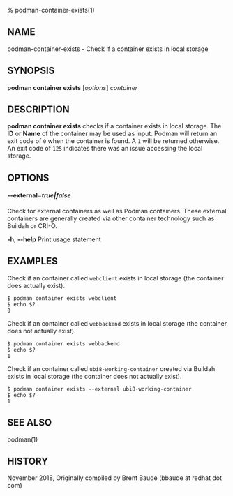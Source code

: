 % podman-container-exists(1)

## NAME
podman-container-exists - Check if a container exists in local storage

## SYNOPSIS
**podman container exists** [*options*] *container*

## DESCRIPTION
**podman container exists** checks if a container exists in local storage. The **ID** or **Name**
of the container may be used as input.  Podman will return an exit code
of `0` when the container is found.  A `1` will be returned otherwise. An exit code of `125` indicates there
was an issue accessing the local storage.

## OPTIONS

#### **\-\-external**=*true|false*
Check for external containers as well as Podman containers. These external containers are generally created via other container technology such as Buildah or CRI-O.

**-h**, **\-\-help**
Print usage statement

## EXAMPLES

Check if an container called `webclient` exists in local storage (the container does actually exist).
```
$ podman container exists webclient
$ echo $?
0
```

Check if an container called `webbackend` exists in local storage (the container does not actually exist).
```
$ podman container exists webbackend
$ echo $?
1
```

Check if an container called `ubi8-working-container` created via Buildah exists in local storage (the container does not actually exist).
```
$ podman container exists --external ubi8-working-container
$ echo $?
1
```

## SEE ALSO
podman(1)

## HISTORY
November 2018, Originally compiled by Brent Baude (bbaude at redhat dot com)
